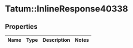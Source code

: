 # Tatum::InlineResponse40338

## Properties
Name | Type | Description | Notes
------------ | ------------- | ------------- | -------------

